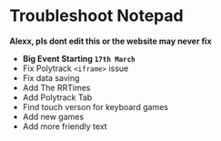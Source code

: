 # Troubleshoot Notepad

**Alexx, pls dont edit this or the website may never fix**

- **Big Event Starting `17th March`**
- Fix Polytrack `<iframe>` issue
- Fix data saving
- Add The RRTimes
- Add Polytrack Tab
- Find touch verson for keyboard games
- Add new games
- Add more friendly text
